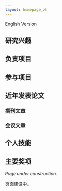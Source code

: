 ```yaml
---
layout: homepage_zh
---
```


[English Version](/)

## 研究兴趣

## 负责项目

## 参与项目

## 近年发表论文

### 期刊文章

### 会议文章

## 个人技能

## 主要奖项

_Page under construction._

页面建设中...
